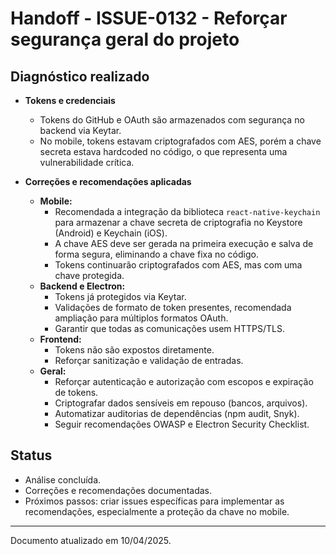 # Handoff - ISSUE-0132 - Reforçar segurança geral do projeto

## Diagnóstico realizado

- **Tokens e credenciais**
  - Tokens do GitHub e OAuth são armazenados com segurança no backend via Keytar.
  - No mobile, tokens estavam criptografados com AES, porém a chave secreta estava hardcoded no código, o que representa uma vulnerabilidade crítica.

- **Correções e recomendações aplicadas**
  - **Mobile:**
    - Recomendada a integração da biblioteca `react-native-keychain` para armazenar a chave secreta de criptografia no Keystore (Android) e Keychain (iOS).
    - A chave AES deve ser gerada na primeira execução e salva de forma segura, eliminando a chave fixa no código.
    - Tokens continuarão criptografados com AES, mas com uma chave protegida.
  - **Backend e Electron:**
    - Tokens já protegidos via Keytar.
    - Validações de formato de token presentes, recomendada ampliação para múltiplos formatos OAuth.
    - Garantir que todas as comunicações usem HTTPS/TLS.
  - **Frontend:**
    - Tokens não são expostos diretamente.
    - Reforçar sanitização e validação de entradas.
  - **Geral:**
    - Reforçar autenticação e autorização com escopos e expiração de tokens.
    - Criptografar dados sensíveis em repouso (bancos, arquivos).
    - Automatizar auditorias de dependências (npm audit, Snyk).
    - Seguir recomendações OWASP e Electron Security Checklist.

## Status

- Análise concluída.
- Correções e recomendações documentadas.
- Próximos passos: criar issues específicas para implementar as recomendações, especialmente a proteção da chave no mobile.

---
Documento atualizado em 10/04/2025.